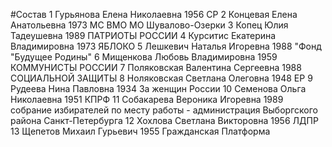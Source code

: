 #Состав
1 Гурьянова Елена Николаевна 1956 СР
2 Концевая Елена Анатольевна 1973 МС ВМО МО Шувалово-Озерки
3 Копец Юлия Тадеушевна 1989 ПАТРИОТЫ РОССИИ
4 Курситис Екатерина Владимировна 1973 ЯБЛОКО
5 Лешкевич Наталья Игоревна 1988 \"Фонд \"Будущее Родины\"
6 Мищенкова Любовь Владимировна 1959 КОММУНИСТЫ РОССИИ
7 Поляковская Валентина Сергеевна 1988 СОЦИАЛЬНОЙ ЗАЩИТЫ
8 Ноляковская Светлана Олеговна 1948 ЕР
9 Рудеева Нина Павловна 1934 За женщин России
10 Семенова Ольга Николаевна 1951 КПРФ
11 Собакарева Вероника Игоревна 1989 собрание избирателей по месту работы - администрация Выборгского района Санкт-Петербурга
12 Хохлова Светлана Викторовна 1956 ЛДПР
13 Щепетов Михаил Гурьевич 1955 Гражданская Платформа

